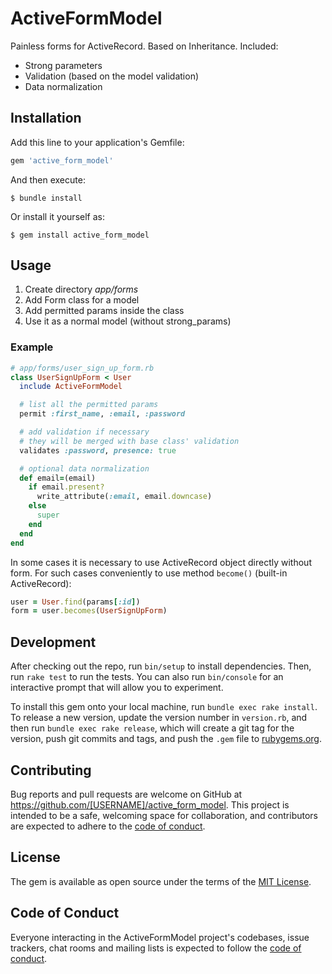 # ActiveFormModel

Painless forms for ActiveRecord. Based on Inheritance. Included:

* Strong parameters
* Validation (based on the model validation)
* Data normalization

## Installation

Add this line to your application's Gemfile:

```ruby
gem 'active_form_model'
```

And then execute:

    $ bundle install

Or install it yourself as:

    $ gem install active_form_model

## Usage

1. Create directory *app/forms*
1. Add Form class for a model
1. Add permitted params inside the class
1. Use it as a normal model (without strong_params)

### Example

```ruby
# app/forms/user_sign_up_form.rb
class UserSignUpForm < User
  include ActiveFormModel

  # list all the permitted params
  permit :first_name, :email, :password

  # add validation if necessary
  # they will be merged with base class' validation
  validates :password, presence: true

  # optional data normalization
  def email=(email)
    if email.present?
      write_attribute(:email, email.downcase)
    else
      super
    end
  end
end
```

In some cases it is necessary to use ActiveRecord object directly without form. For such cases conveniently to use method `become()` (built-in ActiveRecord):

```ruby
user = User.find(params[:id])
form = user.becomes(UserSignUpForm)
```

## Development

After checking out the repo, run `bin/setup` to install dependencies. Then, run `rake test` to run the tests. You can also run `bin/console` for an interactive prompt that will allow you to experiment.

To install this gem onto your local machine, run `bundle exec rake install`. To release a new version, update the version number in `version.rb`, and then run `bundle exec rake release`, which will create a git tag for the version, push git commits and tags, and push the `.gem` file to [rubygems.org](https://rubygems.org).

## Contributing

Bug reports and pull requests are welcome on GitHub at https://github.com/[USERNAME]/active_form_model. This project is intended to be a safe, welcoming space for collaboration, and contributors are expected to adhere to the [code of conduct](https://github.com/[USERNAME]/active_form_model/blob/master/CODE_OF_CONDUCT.md).


## License

The gem is available as open source under the terms of the [MIT License](https://opensource.org/licenses/MIT).

## Code of Conduct

Everyone interacting in the ActiveFormModel project's codebases, issue trackers, chat rooms and mailing lists is expected to follow the [code of conduct](https://github.com/[USERNAME]/active_form_model/blob/master/CODE_OF_CONDUCT.md).
